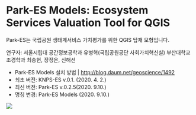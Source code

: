 Park-ES Models: Ecosystem Services Valuation Tool for QGIS
========================
   
Park-ES는 국립공원 생태계서비스 가치평가를 위한 QGIS 탑재 모형입니다.

연구자: 서울시립대 공간정보공학과 유병혁(국립공원공단 사회가치혁신실)
        부산대학교 조경학과 최송현, 장정은, 신해선

* Park-ES Models 설치 방법 | http://blog.daum.net/geoscience/1492   
* 최초 버전: KNPS-ES v.0.1. (2020. 4. 2.)
* 최신 버전: Park-ES v.0.2.5(2020. 9.10.)
* 명칭 변경: Park-ES Models (2020. 9.10.)
<img src="https://github.com/osgeokr/KNPS-InVEST/blob/master/HABITAT_QUAL.png">
